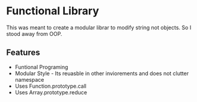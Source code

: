 # Functional Library 
This was meant to create a modular librar to modify string not objects. So I stood away from OOP. 

## Features 
* Funtional Programing
* Modular Style - Its reuasble in other inviorements and does not clutter namespace
* Uses Function.prototype.call
* Uses Array.prototype.reduce 
